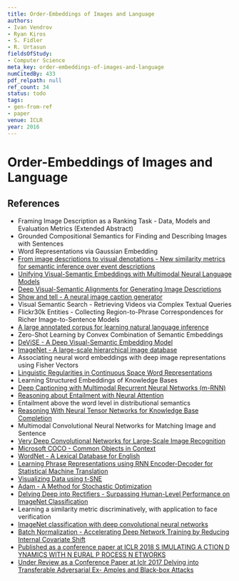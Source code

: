 ```yaml
---
title: Order-Embeddings of Images and Language
authors:
- Ivan Vendrov
- Ryan Kiros
- S. Fidler
- R. Urtasun
fieldsOfStudy:
- Computer Science
meta_key: order-embeddings-of-images-and-language
numCitedBy: 433
pdf_relpath: null
ref_count: 34
status: todo
tags:
- gen-from-ref
- paper
venue: ICLR
year: 2016
---
```


# Order-Embeddings of Images and Language

## References

- Framing Image Description as a Ranking Task - Data, Models and Evaluation Metrics (Extended Abstract)
- Grounded Compositional Semantics for Finding and Describing Images with Sentences
- Word Representations via Gaussian Embedding
- [From image descriptions to visual denotations - New similarity metrics for semantic inference over event descriptions](./from-image-descriptions-to-visual-denotations-new-similarity-metrics-for-semantic-inference-over-event-descriptions.md)
- [Unifying Visual-Semantic Embeddings with Multimodal Neural Language Models](./unifying-visual-semantic-embeddings-with-multimodal-neural-language-models.md)
- [Deep Visual-Semantic Alignments for Generating Image Descriptions](./deep-visual-semantic-alignments-for-generating-image-descriptions.md)
- [Show and tell - A neural image caption generator](./show-and-tell-a-neural-image-caption-generator.md)
- Visual Semantic Search - Retrieving Videos via Complex Textual Queries
- Flickr30k Entities - Collecting Region-to-Phrase Correspondences for Richer Image-to-Sentence Models
- [A large annotated corpus for learning natural language inference](./a-large-annotated-corpus-for-learning-natural-language-inference.md)
- Zero-Shot Learning by Convex Combination of Semantic Embeddings
- [DeViSE - A Deep Visual-Semantic Embedding Model](./devise-a-deep-visual-semantic-embedding-model.md)
- [ImageNet - A large-scale hierarchical image database](./imagenet-a-large-scale-hierarchical-image-database.md)
- Associating neural word embeddings with deep image representations using Fisher Vectors
- [Linguistic Regularities in Continuous Space Word Representations](./linguistic-regularities-in-continuous-space-word-representations.md)
- Learning Structured Embeddings of Knowledge Bases
- [Deep Captioning with Multimodal Recurrent Neural Networks (m-RNN)](./deep-captioning-with-multimodal-recurrent-neural-networks-m-rnn.md)
- [Reasoning about Entailment with Neural Attention](./reasoning-about-entailment-with-neural-attention.md)
- Entailment above the word level in distributional semantics
- [Reasoning With Neural Tensor Networks for Knowledge Base Completion](./reasoning-with-neural-tensor-networks-for-knowledge-base-completion.md)
- Multimodal Convolutional Neural Networks for Matching Image and Sentence
- [Very Deep Convolutional Networks for Large-Scale Image Recognition](./very-deep-convolutional-networks-for-large-scale-image-recognition.md)
- [Microsoft COCO - Common Objects in Context](./microsoft-coco-common-objects-in-context.md)
- [WordNet - A Lexical Database for English](./wordnet-a-lexical-database-for-english.md)
- [Learning Phrase Representations using RNN Encoder-Decoder for Statistical Machine Translation](./learning-phrase-representations-using-rnn-encoder-decoder-for-statistical-machine-translation.md)
- [Visualizing Data using t-SNE](./visualizing-data-using-t-sne.md)
- [Adam - A Method for Stochastic Optimization](./adam-a-method-for-stochastic-optimization.md)
- [Delving Deep into Rectifiers - Surpassing Human-Level Performance on ImageNet Classification](./delving-deep-into-rectifiers-surpassing-human-level-performance-on-imagenet-classification.md)
- Learning a similarity metric discriminatively, with application to face verification
- [ImageNet classification with deep convolutional neural networks](./imagenet-classification-with-deep-convolutional-neural-networks.md)
- [Batch Normalization - Accelerating Deep Network Training by Reducing Internal Covariate Shift](./batch-normalization-accelerating-deep-network-training-by-reducing-internal-covariate-shift.md)
- [Published as a conference paper at ICLR 2018 S IMULATING A CTION D YNAMICS WITH N EURAL P ROCESS N ETWORKS](./published-as-a-conference-paper-at-iclr-2018-s-imulating-a-ction-d-ynamics-with-n-eural-p-rocess-n-etworks.md)
- [Under Review as a Conference Paper at Iclr 2017 Delving into Transferable Adversarial Ex- Amples and Black-box Attacks](./under-review-as-a-conference-paper-at-iclr-2017-delving-into-transferable-adversarial-ex-amples-and-black-box-attacks.md)
